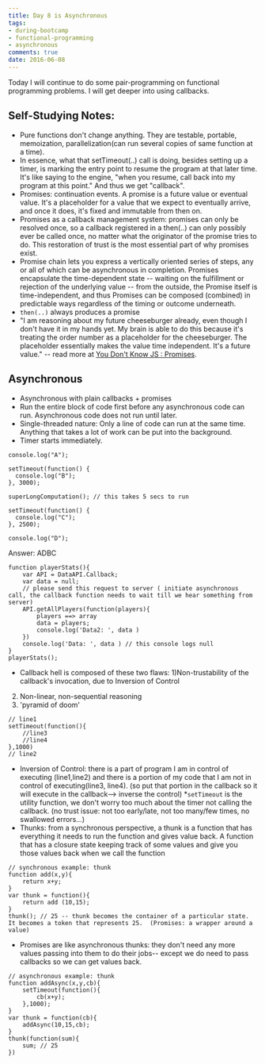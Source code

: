 ```yaml
---
title: Day 8 is Asynchronous
tags: 
- during-bootcamp
- functional-programming
- asynchronous
comments: true
date: 2016-06-08
---
```


Today I will continue to do some pair-programming on functional programming problems. I will get deeper into using callbacks.  

Self-Studying Notes:
-----------------------
* Pure functions don't change anything. They are testable, portable, memoization, parallelization(can run several copies of same function at a time).
* In essence, what that setTimeout(..) call is doing, besides setting up a timer, is marking the entry point to resume the program at that later time. It's like saying to the engine, "when you resume, call back into my program at this point." And thus we get "callback".
* Promises: continuation events.  A promise is a future value or eventual value. It's a placeholder for a value that we expect to eventually arrive, and once it does, it's fixed and immutable from then on.
* Promises as a callback management system: promises can only be resolved once, so a callback registered in a then(..) can only possibly ever be called once, no matter what the originator of the promise tries to do. This restoration of trust is the most essential part of why promises exist.
* Promise chain lets you express a vertically oriented series of steps, any or all of which can be asynchronous in completion. Promises encapsulate the time-dependent state -- waiting on the fulfillment or rejection of the underlying value -- from the outside, the Promise itself is time-independent, and thus Promises can be composed (combined) in predictable ways regardless of the timing or outcome underneath.
* `then(..)` always produces a promise
* "I am reasoning about my future cheeseburger already, even though I don't have it in my hands yet. My brain is able to do this because it's treating the order number as a placeholder for the cheeseburger. The placeholder essentially makes the value time independent. It's a future value." -- read more at <a href="https://github.com/getify/You-Dont-Know-JS/blob/master/async%20%26%20performance/ch3.md" target="_blank">You Don't Know JS : Promises</a>.

Asynchronous
-----------------------
* Asynchronous with plain callbacks + promises
* Run the entire block of code first before any asynchronous code can run. Asynchronous code does not run until later.
* Single-threaded nature: Only a line of code can run at the same time. Anything that takes a lot of work can be put into the background. 
* Timer starts immediately.


```
console.log("A");

setTimeout(function() {
  console.log("B");
}, 3000);

superLongComputation(); // this takes 5 secs to run

setTimeout(function() {
  console.log("C");
}, 2500);

console.log("D");
```
Answer: ADBC 

```
function playerStats(){
	var API = DataAPI.Callback;
	var data = null;
	// please send this request to server ( initiate asynchronous call, the callback function needs to wait till we hear something from server)
	API.getAllPlayers(function(players){
		players ==> array
		data = players;
		console.log('Data2: ', data )
	})
	console.log('Data: ', data ) // this console logs null
}
playerStats();
```

* Callback hell is composed of these two flaws: 1)Non-trustability of the callback's invocation, due to Inversion of Control
2) Non-linear, non-sequential reasoning
3) 'pyramid of doom'



```
// line1
setTimeout(function(){
	//line3
	//line4
},1000)
// line2
```

* Inversion of Control: there is a part of program I am in control of executing (line1,line2) and there is a portion of my code that I am not in control of executing(line3, line4). (so put that portion in the callback so it will execute in the callback--> inverse the control) 
*`setTimeout` is the utility function, we don't worry too much about the timer not calling the callback. (no trust issue: not too early/late, not too many/few times, no swallowed errors...)
* Thunks: from a synchronous perspective, a thunk is a function that has everything it needs to run the function and gives value back. A function that has a closure state keeping track of some values and give you those values back when we call the function

```
// synchronous example: thunk 
function add(x,y){
	return x+y;
}
var thunk = function(){
	return add (10,15);
}
thunk(); // 25 -- thunk becomes the container of a particular state. It becomes a token that represents 25.  (Promises: a wrapper around a value)
```

* Promises are like asynchronous thunks: they don't need any more values passing into them to do their jobs-- except we do need to pass callbacks so we can get values back. 

```
// asynchronous example: thunk 
function addAsync(x,y,cb){
	setTimeout(function(){
		cb(x+y);
	},1000);
}
var thunk = function(cb){
	addAsync(10,15,cb);
}
thunk(function(sum){
	sum; // 25
})
```

